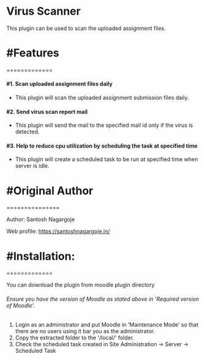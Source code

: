 # Virus Scanner #

This plugin can be used to scan the uploaded assignment files.

# #Features
=============
  #### #1. Scan uploaded assignment files daily
  - This plugin will scan the uploaded assignment submission files daily.
  #### #2. Send virus scan report mail
  - This plugin will send the mail to the specified mail id only if the virus is detected.
  #### #3. Help to reduce cpu utilization by scheduling the task at specified time
  - This plugin will create a scheduled task to be run at specified time when server is idle.
  

# #Original Author
===============

Author: Santosh Nagargoje 

Web profile: https://santoshnagargoje.in/

# #Installation:
=============

You can download the plugin from moodle plugin directory

###### Ensure you have the version of Moodle as stated above in 'Required version of Moodle'.  
 
1. Login as an administrator and put Moodle in 'Maintenance Mode' so that there are no users using it bar you as the
    administrator.
2. Copy the extracted folder to the '/local/' folder.
3. Check the scheduled task created in Site Administration -> Server -> Scheduled Task

